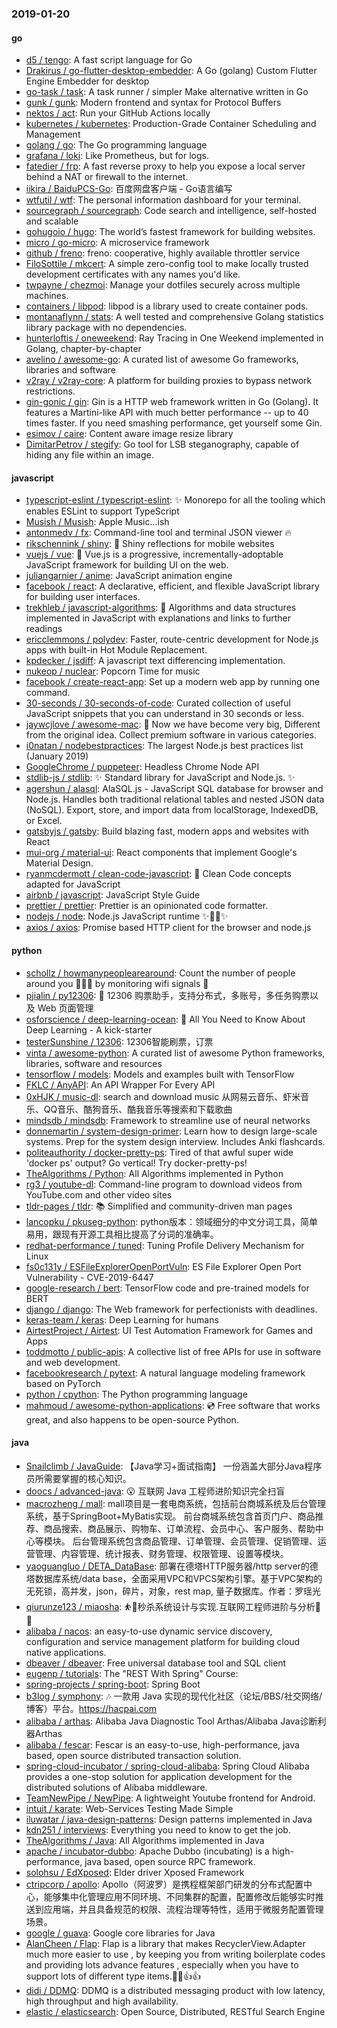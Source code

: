 ### 2019-01-20

#### go
* [d5 / tengo](https://github.com/d5/tengo): A fast script language for Go
* [Drakirus / go-flutter-desktop-embedder](https://github.com/Drakirus/go-flutter-desktop-embedder): A Go (golang) Custom Flutter Engine Embedder for desktop
* [go-task / task](https://github.com/go-task/task): A task runner / simpler Make alternative written in Go
* [gunk / gunk](https://github.com/gunk/gunk): Modern frontend and syntax for Protocol Buffers
* [nektos / act](https://github.com/nektos/act): Run your GitHub Actions locally
* [kubernetes / kubernetes](https://github.com/kubernetes/kubernetes): Production-Grade Container Scheduling and Management
* [golang / go](https://github.com/golang/go): The Go programming language
* [grafana / loki](https://github.com/grafana/loki): Like Prometheus, but for logs.
* [fatedier / frp](https://github.com/fatedier/frp): A fast reverse proxy to help you expose a local server behind a NAT or firewall to the internet.
* [iikira / BaiduPCS-Go](https://github.com/iikira/BaiduPCS-Go): 百度网盘客户端 - Go语言编写
* [wtfutil / wtf](https://github.com/wtfutil/wtf): The personal information dashboard for your terminal.
* [sourcegraph / sourcegraph](https://github.com/sourcegraph/sourcegraph): Code search and intelligence, self-hosted and scalable
* [gohugoio / hugo](https://github.com/gohugoio/hugo): The world’s fastest framework for building websites.
* [micro / go-micro](https://github.com/micro/go-micro): A microservice framework
* [github / freno](https://github.com/github/freno): freno: cooperative, highly available throttler service
* [FiloSottile / mkcert](https://github.com/FiloSottile/mkcert): A simple zero-config tool to make locally trusted development certificates with any names you'd like.
* [twpayne / chezmoi](https://github.com/twpayne/chezmoi): Manage your dotfiles securely across multiple machines.
* [containers / libpod](https://github.com/containers/libpod): libpod is a library used to create container pods.
* [montanaflynn / stats](https://github.com/montanaflynn/stats): A well tested and comprehensive Golang statistics library package with no dependencies.
* [hunterloftis / oneweekend](https://github.com/hunterloftis/oneweekend): Ray Tracing in One Weekend implemented in Golang, chapter-by-chapter
* [avelino / awesome-go](https://github.com/avelino/awesome-go): A curated list of awesome Go frameworks, libraries and software
* [v2ray / v2ray-core](https://github.com/v2ray/v2ray-core): A platform for building proxies to bypass network restrictions.
* [gin-gonic / gin](https://github.com/gin-gonic/gin): Gin is a HTTP web framework written in Go (Golang). It features a Martini-like API with much better performance -- up to 40 times faster. If you need smashing performance, get yourself some Gin.
* [esimov / caire](https://github.com/esimov/caire): Content aware image resize library
* [DimitarPetrov / stegify](https://github.com/DimitarPetrov/stegify): Go tool for LSB steganography, capable of hiding any file within an image.

#### javascript
* [typescript-eslint / typescript-eslint](https://github.com/typescript-eslint/typescript-eslint): ✨ Monorepo for all the tooling which enables ESLint to support TypeScript
* [Musish / Musish](https://github.com/Musish/Musish): Apple Music...ish
* [antonmedv / fx](https://github.com/antonmedv/fx): Command-line tool and terminal JSON viewer 🔥
* [rikschennink / shiny](https://github.com/rikschennink/shiny): 🌟 Shiny reflections for mobile websites
* [vuejs / vue](https://github.com/vuejs/vue): 🖖 Vue.js is a progressive, incrementally-adoptable JavaScript framework for building UI on the web.
* [juliangarnier / anime](https://github.com/juliangarnier/anime): JavaScript animation engine
* [facebook / react](https://github.com/facebook/react): A declarative, efficient, and flexible JavaScript library for building user interfaces.
* [trekhleb / javascript-algorithms](https://github.com/trekhleb/javascript-algorithms): 📝 Algorithms and data structures implemented in JavaScript with explanations and links to further readings
* [ericclemmons / polydev](https://github.com/ericclemmons/polydev): Faster, route-centric development for Node.js apps with built-in Hot Module Replacement.
* [kpdecker / jsdiff](https://github.com/kpdecker/jsdiff): A javascript text differencing implementation.
* [nukeop / nuclear](https://github.com/nukeop/nuclear): Popcorn Time for music
* [facebook / create-react-app](https://github.com/facebook/create-react-app): Set up a modern web app by running one command.
* [30-seconds / 30-seconds-of-code](https://github.com/30-seconds/30-seconds-of-code): Curated collection of useful JavaScript snippets that you can understand in 30 seconds or less.
* [jaywcjlove / awesome-mac](https://github.com/jaywcjlove/awesome-mac):  Now we have become very big, Different from the original idea. Collect premium software in various categories.
* [i0natan / nodebestpractices](https://github.com/i0natan/nodebestpractices): The largest Node.js best practices list (January 2019)
* [GoogleChrome / puppeteer](https://github.com/GoogleChrome/puppeteer): Headless Chrome Node API
* [stdlib-js / stdlib](https://github.com/stdlib-js/stdlib): ✨ Standard library for JavaScript and Node.js. ✨
* [agershun / alasql](https://github.com/agershun/alasql): AlaSQL.js - JavaScript SQL database for browser and Node.js. Handles both traditional relational tables and nested JSON data (NoSQL). Export, store, and import data from localStorage, IndexedDB, or Excel.
* [gatsbyjs / gatsby](https://github.com/gatsbyjs/gatsby): Build blazing fast, modern apps and websites with React
* [mui-org / material-ui](https://github.com/mui-org/material-ui): React components that implement Google's Material Design.
* [ryanmcdermott / clean-code-javascript](https://github.com/ryanmcdermott/clean-code-javascript): 🛁 Clean Code concepts adapted for JavaScript
* [airbnb / javascript](https://github.com/airbnb/javascript): JavaScript Style Guide
* [prettier / prettier](https://github.com/prettier/prettier): Prettier is an opinionated code formatter.
* [nodejs / node](https://github.com/nodejs/node): Node.js JavaScript runtime ✨🐢🚀✨
* [axios / axios](https://github.com/axios/axios): Promise based HTTP client for the browser and node.js

#### python
* [schollz / howmanypeoplearearound](https://github.com/schollz/howmanypeoplearearound): Count the number of people around you 👨‍👨‍👦 by monitoring wifi signals 📡
* [pjialin / py12306](https://github.com/pjialin/py12306): 🚂 12306 购票助手，支持分布式，多账号，多任务购票以及 Web 页面管理
* [osforscience / deep-learning-ocean](https://github.com/osforscience/deep-learning-ocean): 📡 All You Need to Know About Deep Learning - A kick-starter
* [testerSunshine / 12306](https://github.com/testerSunshine/12306): 12306智能刷票，订票
* [vinta / awesome-python](https://github.com/vinta/awesome-python): A curated list of awesome Python frameworks, libraries, software and resources
* [tensorflow / models](https://github.com/tensorflow/models): Models and examples built with TensorFlow
* [FKLC / AnyAPI](https://github.com/FKLC/AnyAPI): An API Wrapper For Every API
* [0xHJK / music-dl](https://github.com/0xHJK/music-dl): search and download music 从网易云音乐、虾米音乐、QQ音乐、酷狗音乐、酷我音乐等搜索和下载歌曲
* [mindsdb / mindsdb](https://github.com/mindsdb/mindsdb): Framework to streamline use of neural networks
* [donnemartin / system-design-primer](https://github.com/donnemartin/system-design-primer): Learn how to design large-scale systems. Prep for the system design interview. Includes Anki flashcards.
* [politeauthority / docker-pretty-ps](https://github.com/politeauthority/docker-pretty-ps): Tired of that awful super wide 'docker ps' output? Go vertical! Try docker-pretty-ps!
* [TheAlgorithms / Python](https://github.com/TheAlgorithms/Python): All Algorithms implemented in Python
* [rg3 / youtube-dl](https://github.com/rg3/youtube-dl): Command-line program to download videos from YouTube.com and other video sites
* [tldr-pages / tldr](https://github.com/tldr-pages/tldr): 📚 Simplified and community-driven man pages
* [lancopku / pkuseg-python](https://github.com/lancopku/pkuseg-python): python版本：领域细分的中文分词工具，简单易用，跟现有开源工具相比提高了分词的准确率。
* [redhat-performance / tuned](https://github.com/redhat-performance/tuned): Tuning Profile Delivery Mechanism for Linux
* [fs0c131y / ESFileExplorerOpenPortVuln](https://github.com/fs0c131y/ESFileExplorerOpenPortVuln): ES File Explorer Open Port Vulnerability - CVE-2019-6447
* [google-research / bert](https://github.com/google-research/bert): TensorFlow code and pre-trained models for BERT
* [django / django](https://github.com/django/django): The Web framework for perfectionists with deadlines.
* [keras-team / keras](https://github.com/keras-team/keras): Deep Learning for humans
* [AirtestProject / Airtest](https://github.com/AirtestProject/Airtest): UI Test Automation Framework for Games and Apps
* [toddmotto / public-apis](https://github.com/toddmotto/public-apis): A collective list of free APIs for use in software and web development.
* [facebookresearch / pytext](https://github.com/facebookresearch/pytext): A natural language modeling framework based on PyTorch
* [python / cpython](https://github.com/python/cpython): The Python programming language
* [mahmoud / awesome-python-applications](https://github.com/mahmoud/awesome-python-applications): 💿 Free software that works great, and also happens to be open-source Python.

#### java
* [Snailclimb / JavaGuide](https://github.com/Snailclimb/JavaGuide): 【Java学习+面试指南】 一份涵盖大部分Java程序员所需要掌握的核心知识。
* [doocs / advanced-java](https://github.com/doocs/advanced-java): 😮 互联网 Java 工程师进阶知识完全扫盲
* [macrozheng / mall](https://github.com/macrozheng/mall): mall项目是一套电商系统，包括前台商城系统及后台管理系统，基于SpringBoot+MyBatis实现。 前台商城系统包含首页门户、商品推荐、商品搜索、商品展示、购物车、订单流程、会员中心、客户服务、帮助中心等模块。 后台管理系统包含商品管理、订单管理、会员管理、促销管理、运营管理、内容管理、统计报表、财务管理、权限管理、设置等模块。
* [yaoguangluo / DETA_DataBase](https://github.com/yaoguangluo/DETA_DataBase): 部署在德塔HTTP服务器/http server的德塔数据库系统/data base，全面采用VPC和VPCS架构引擎。基于VPC架构的无死锁，高并发，json，碎片，对象，rest map, 量子数据库。作者：罗瑶光
* [qiurunze123 / miaosha](https://github.com/qiurunze123/miaosha): ⛹️🐘秒杀系统设计与实现.互联网工程师进阶与分析🙋🐓
* [alibaba / nacos](https://github.com/alibaba/nacos): an easy-to-use dynamic service discovery, configuration and service management platform for building cloud native applications.
* [dbeaver / dbeaver](https://github.com/dbeaver/dbeaver): Free universal database tool and SQL client
* [eugenp / tutorials](https://github.com/eugenp/tutorials): The "REST With Spring" Course:
* [spring-projects / spring-boot](https://github.com/spring-projects/spring-boot): Spring Boot
* [b3log / symphony](https://github.com/b3log/symphony): 🎶 一款用 Java 实现的现代化社区（论坛/BBS/社交网络/博客）平台。https://hacpai.com
* [alibaba / arthas](https://github.com/alibaba/arthas): Alibaba Java Diagnostic Tool Arthas/Alibaba Java诊断利器Arthas
* [alibaba / fescar](https://github.com/alibaba/fescar): Fescar is an easy-to-use, high-performance, java based, open source distributed transaction solution.
* [spring-cloud-incubator / spring-cloud-alibaba](https://github.com/spring-cloud-incubator/spring-cloud-alibaba): Spring Cloud Alibaba provides a one-stop solution for application development for the distributed solutions of Alibaba middleware.
* [TeamNewPipe / NewPipe](https://github.com/TeamNewPipe/NewPipe): A lightweight Youtube frontend for Android.
* [intuit / karate](https://github.com/intuit/karate): Web-Services Testing Made Simple
* [iluwatar / java-design-patterns](https://github.com/iluwatar/java-design-patterns): Design patterns implemented in Java
* [kdn251 / interviews](https://github.com/kdn251/interviews): Everything you need to know to get the job.
* [TheAlgorithms / Java](https://github.com/TheAlgorithms/Java): All Algorithms implemented in Java
* [apache / incubator-dubbo](https://github.com/apache/incubator-dubbo): Apache Dubbo (incubating) is a high-performance, java based, open source RPC framework.
* [solohsu / EdXposed](https://github.com/solohsu/EdXposed): Elder driver Xposed Framework
* [ctripcorp / apollo](https://github.com/ctripcorp/apollo): Apollo（阿波罗）是携程框架部门研发的分布式配置中心，能够集中化管理应用不同环境、不同集群的配置，配置修改后能够实时推送到应用端，并且具备规范的权限、流程治理等特性，适用于微服务配置管理场景。
* [google / guava](https://github.com/google/guava): Google core libraries for Java
* [AlanCheen / Flap](https://github.com/AlanCheen/Flap): Flap is a library that makes RecyclerView.Adapter much more easier to use , by keeping you from writing boilerplate codes and providing lots advance features , especially when you have to support lots of different type items.🎉🎉👍👍
* [didi / DDMQ](https://github.com/didi/DDMQ): DDMQ is a distributed messaging product with low latency, high throughput and high availability.
* [elastic / elasticsearch](https://github.com/elastic/elasticsearch): Open Source, Distributed, RESTful Search Engine
